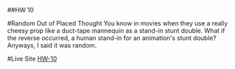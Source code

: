 ##HW 10

#Random Out of Placed Thought
You know in movies when they use a really cheesy prop like a duct-tape mannequin
as a stand-in stunt double. What if the reverse occurred, a human stand-in for
an animation's stunt double? Anyways, I said it was random. 







#Live Site
[HW-10](https://ewilsey.github.io/MART441/HW-10/)
